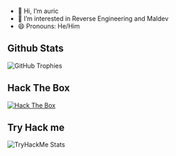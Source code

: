 - 👋 Hi, I’m auric
- 🌱 I’m interested in Reverse Engineering and Maldev
- 😄 Pronouns: He/Him

Github Stats
---
![GitHub Trophies](https://github-profile-trophy.vercel.app/?username=pykenko&theme=tokyonight)

Hack The Box
---
[![Hack The Box](https://www.hackthebox.com/badge/image/1456197)](https://app.hackthebox.com/profile/1456197)

Try Hack me
---
![TryHackMe Stats](https://tryhackme-badges.s3.amazonaws.com/rerushia.png)


